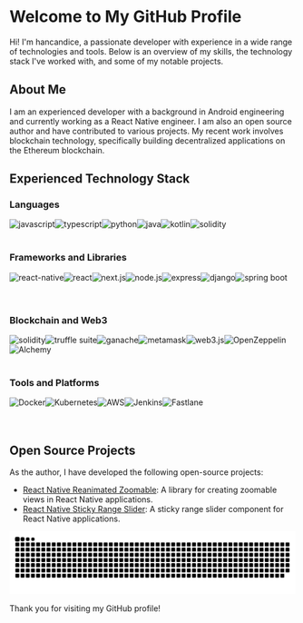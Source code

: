 # Welcome to My GitHub Profile

Hi! I'm hancandice, a passionate developer with experience in a wide range of technologies and tools. Below is an overview of my skills, the technology stack I've worked with, and some of my notable projects.

## About Me

I am an experienced developer with a background in Android engineering and currently working as a React Native engineer. I am also an open source author and have contributed to various projects. My recent work involves blockchain technology, specifically building decentralized applications on the Ethereum blockchain.


## Experienced Technology Stack

### Languages

<img align="left" alt="javascript" src="https://img.shields.io/badge/javascript%20-F7DF1E.svg?&style=for-the-badge&logo=javascript&logoColor=black" />
<img align="left" alt="typescript" src="https://img.shields.io/badge/typescript%20-3178C6.svg?&style=for-the-badge&logo=typescript&logoColor=white" />
<img align="left" alt="python" src="https://img.shields.io/badge/python%20-3776AB.svg?&style=for-the-badge&logo=python&logoColor=white" />
<img align="left" alt="java" src="https://img.shields.io/badge/Java-ED8B00?style=for-the-badge&logo=openjdk&logoColor=white" />
<img align="left" alt="kotlin" src="https://img.shields.io/badge/kotlin%20-0095D5.svg?&style=for-the-badge&logo=kotlin&logoColor=white" />
<img align="left" alt="solidity" src="https://img.shields.io/badge/solidity%20-363636.svg?&style=for-the-badge&logo=solidity&logoColor=white" />

<br />
<br />

### Frameworks and Libraries

<img align="left" alt="react-native" src="https://img.shields.io/badge/react%20native%20-61DAFB.svg?&style=for-the-badge&logo=react&logoColor=white" />
<img align="left" alt="react" src="https://img.shields.io/badge/react%20-61DAFB.svg?&style=for-the-badge&logo=react&logoColor=white" />
<img align="left" alt="next.js" src="https://img.shields.io/badge/next.js%20-000000.svg?&style=for-the-badge&logo=next.js&logoColor=white" />
<img align="left" alt="node.js" src="https://img.shields.io/badge/node.js%20-339933.svg?&style=for-the-badge&logo=node.js&logoColor=white" />
<img align="left" alt="express" src="https://img.shields.io/badge/express%20-000000.svg?&style=for-the-badge&logo=express&logoColor=white" />
<img align="left" alt="django" src="https://img.shields.io/badge/django%20-092E20.svg?&style=for-the-badge&logo=django&logoColor=white" />
<img align="left" alt="spring boot" src="https://img.shields.io/badge/spring%20boot%20-6DB33F.svg?&style=for-the-badge&logo=spring-boot&logoColor=white" />

<br />
<br />
<br />

### Blockchain and Web3
<img align="left" alt="solidity" src="https://img.shields.io/badge/solidity%20-363636.svg?&style=for-the-badge&logo=solidity&logoColor=white" />
<img align="left" alt="truffle suite" src="https://img.shields.io/badge/truffle%20suite%20-5E464D.svg?&style=for-the-badge&logo=truffle&logoColor=white" />
<img align="left" alt="ganache" src="https://img.shields.io/badge/ganache%20-E7604D.svg?&style=for-the-badge&logo=ganache&logoColor=white" />
<img align="left" alt="metamask" src="https://img.shields.io/badge/metamask%20-EF6B49.svg?&style=for-the-badge&logo=metamask&logoColor=white" />
<img align="left" alt="web3.js" src="https://img.shields.io/badge/web3.js%20-F16822.svg?&style=for-the-badge&logo=web3.js&logoColor=white" />
<img align="left" alt="OpenZeppelin" src="https://img.shields.io/badge/OpenZeppelin%20-4E5EE4.svg?&style=for-the-badge&logo=openzeppelin&logoColor=white" />
<img align="left" alt="Alchemy" src="https://img.shields.io/badge/Alchemy%20-0F62FF.svg?&style=for-the-badge&logo=alchemy&logoColor=white" />

<br />
<br />
<br />

### Tools and Platforms
<img align="left" alt="Docker" src="https://img.shields.io/badge/docker%20-2496ED.svg?&style=for-the-badge&logo=docker&logoColor=white" />
<img align="left" alt="Kubernetes" src="https://img.shields.io/badge/kubernetes%20-326CE5.svg?&style=for-the-badge&logo=kubernetes&logoColor=white" />
<img align="left" alt="AWS" src="https://img.shields.io/badge/aws%20-232F3E.svg?&style=for-the-badge&logo=amazon-aws&logoColor=white" />
<img align="left" alt="Jenkins" src="https://img.shields.io/badge/jenkins%20-D24939.svg?&style=for-the-badge&logo=jenkins&logoColor=white" />
<img align="left" alt="Fastlane" src="https://img.shields.io/badge/fastlane%20CI%20-3EAAAF.svg?&style=for-the-badge&logo=fastlane&logoColor=white" />

<br />
<br />
<br />

## Open Source Projects

As the author, I have developed the following open-source projects:

- [React Native Reanimated Zoomable](https://www.npmjs.com/package/react-native-reanimated-zoomable): A library for creating zoomable views in React Native applications.
- [React Native Sticky Range Slider](https://www.npmjs.com/package/react-native-sticky-range-slider): A sticky range slider component for React Native applications.

<picture>
  <source
    media="(prefers-color-scheme: dark)"
    srcset="https://raw.githubusercontent.com/platane/snk/output/github-contribution-grid-snake-dark.svg"
  />
  <source
    media="(prefers-color-scheme: light)"
    srcset="https://raw.githubusercontent.com/platane/snk/output/github-contribution-grid-snake.svg"
  />
  <img
    alt="github contribution grid snake animation"
    src="https://raw.githubusercontent.com/platane/snk/output/github-contribution-grid-snake.svg"
  />
</picture>

Thank you for visiting my GitHub profile!